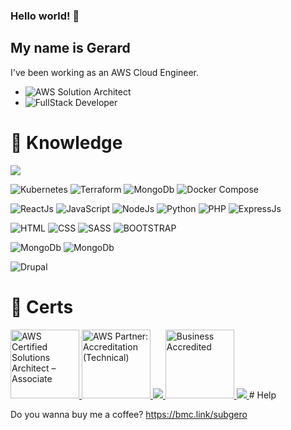 ### Hello world! 👋


## My name is Gerard

I've been working as an AWS Cloud Engineer.

- ![AWS Solution Architect](https://img.shields.io/badge/-☁️%20Cloud%20Engineer-232F3E?style=flat-square&logo=cloud) 
- ![FullStack Developer](https://img.shields.io/badge/-FullStack%20Developer-232F3E?style=flat-square&logo=javascript) 

# 🤖 Knowledge

![](https://img.shields.io/badge/-AWS%20Services-232F3E?style=flat-square&logo=amazon-aws)

![Kubernetes](https://img.shields.io/badge/Kubernetes-black?style=flat-square&logo=kubernetes)
![Terraform](https://img.shields.io/badge/Terraform-black?style=flat-square&logo=terraform)
![MongoDb](https://img.shields.io/badge/Docker-black?style=flat-square&logo=Docker)
![Docker Compose](https://img.shields.io/badge/-Docker%20Compose-232F3E?style=flat-square&logo=docker-compose) 

![ReactJs](https://img.shields.io/badge/-ReactJs-blue?style=flat-square&logo=react) 
![JavaScript](https://img.shields.io/badge/-JavaScript-black?style=flat-square&logo=javascript) 
![NodeJs](https://img.shields.io/badge/-NodeJs-black?style=flat-square&logo=node.js) 
![Python](https://img.shields.io/badge/-Python-black?style=flat-square&logo=python) 
![PHP](https://img.shields.io/badge/-PHP-black?style=flat-square&logo=php) 
![ExpressJs](https://img.shields.io/badge/-PHP-black?style=flat-square&logo=express) 


![HTML](https://img.shields.io/badge/HTML-orange?style=flat-square&logo=HTML5)
![CSS](https://img.shields.io/badge/-CSS-232F3E?style=flat-square&logo=css3) 
![SASS](https://img.shields.io/badge/-SASS-232F3E?style=flat-square&logo=sass) 
![BOOTSTRAP](https://img.shields.io/badge/-BOOTSTRAP-232F3E?style=flat-square&logo=bootstrap) 

![MongoDb](https://img.shields.io/badge/-MongoDB-black?style=flat-square&logo=MongoDB)
![MongoDb](https://img.shields.io/badge/-MySQL-white?style=flat-square&logo=MySQL) 


![Drupal](https://img.shields.io/badge/Drupal-green?style=flat-square&logo=drupal)


<!--
**subgero/subgero** is a ✨ _special_ ✨ repository because its `README.md` (this file) appears on your GitHub profile.

Here are some ideas to get you started:

- 🔭 I’m currently working on ...
- 🌱 I’m currently learning ...
- 👯 I’m looking to collaborate on ...
- 🤔 I’m looking for help with ...
- 💬 Ask me about ...
- 📫 How to reach me: ...
- 😄 Pronouns: ...
- ⚡ Fun fact: ...
-->

# 🏅 Certs

<a href="https://www.credly.com/earner/earned/share/732e4894-27ee-4767-8380-72f61cb82d6c">
  <img height="110px" alt="AWS Certified Solutions Architect – Associate" src="https://images.credly.com/size/110x110/images/0e284c3f-5164-4b21-8660-0d84737941bc/image.png"/>
</a>
<a href="https://www.credly.com/earner/earned/badge/c34683e9-7742-49eb-ad98-8b8b53a47772">
  <img height="110px" alt="AWS Partner: Accreditation (Technical)" src="https://images.credly.com/size/110x110/images/a253b994-caa6-4dd1-bf0e-434dd012b1f6/image.png"/>
</a>
<a href="https://www.credly.com/earner/earned/badge/71527ff3-ace1-46de-8c52-086f1987e8b7">
  <img src="https://images.credly.com/size/110x110/images/ee35f7c5-696e-47ca-895c-960dfba108b3/image.png">
</a>
<a href="https://www.credly.com/earner/earned/badge/1b594b9f-6d2f-47e9-8974-ad5f89076880">
  <img height="110px" alt="Business Accredited" src="https://images.credly.com/size/110x110/images/7b2c708c-a3e1-4c7f-985c-b6b62a5b1db8/image.png"/>
</a>
<a href="https://www.credly.com/badges/652a45d4-0eab-4830-8ade-5c56c1c3264a/public_url">
<img src="https://ci3.googleusercontent.com/meips/ADKq_Nakz4AU_SDSF4V1H69OMRPIHj3dlzws6DqzUsWfUDTRCuVy5AL4YdVUP9Rcbct0B9HavQClXFlnH4xwMfHriA5s-fYY-2HNP0ZtR7eGB0xV0LMu62o2jVl4dgmXqRrXmgDGeG4G=s0-d-e1-ft#https://images.credly.com/images/4b68a030-53d0-414b-be57-b1837bc3b3e6/image.png">
</a>
# Help

Do you wanna buy me a coffee? https://bmc.link/subgero
